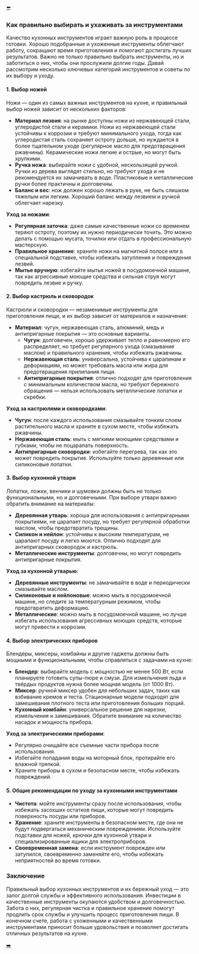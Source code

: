 [⬅️](README.md)

### Как правильно выбирать и ухаживать за инструментами

Качество кухонных инструментов играет важную роль в процессе готовки. Хорошо подобранные и ухоженные инструменты облегчают работу, сокращают время приготовления и помогают достигать лучших результатов. Важно не только правильно выбрать инструменты, но и заботиться о них, чтобы они прослужили долгие годы. Давай рассмотрим несколько ключевых категорий инструментов и советы по их выбору и уходу.

#### 1. **Выбор ножей**
   Ножи — один из самых важных инструментов на кухне, и правильный выбор ножей зависит от нескольких факторов:
   - **Материал лезвия**: на рынке доступны ножи из нержавеющей стали, углеродистой стали и керамики. Ножи из нержавеющей стали устойчивы к коррозии и требуют минимального ухода, тогда как углеродистая сталь сохраняет остроту дольше, но нуждается в более тщательном уходе (регулярное масло для предотвращения ржавчины). Керамические ножи легкие и острые, но могут быть хрупкими.
   - **Ручка ножа**: выбирайте ножи с удобной, нескользящей ручкой. Ручки из дерева выглядят стильно, но требуют ухода и не рекомендуется их замачивать в воде. Пластиковые и металлические ручки более практичны и долговечны.
   - **Баланс и вес**: нож должен хорошо лежать в руке, не быть слишком тяжелым или легким. Хороший баланс между лезвием и ручкой облегчает нарезку.

   **Уход за ножами**:
   - **Регулярная заточка**: даже самые качественные ножи со временем теряют остроту, поэтому их нужно периодически точить. Это можно делать с помощью мусата, точилки или отдать в профессиональную мастерскую.
   - **Правильное хранение**: храните ножи на магнитной полосе или в специальной подставке, чтобы избежать затупления и повреждения лезвий.
   - **Мытье вручную**: избегайте мытья ножей в посудомоечной машине, так как агрессивные моющие средства и сильная струя могут повредить лезвие и ручку.

#### 2. **Выбор кастрюль и сковородок**
   Кастрюли и сковородки — незаменимые инструменты для приготовления пищи, и их выбор зависит от материалов и назначения:
   - **Материал**: чугун, нержавеющая сталь, алюминий, медь и антипригарные покрытия — это основные варианты. 
     - **Чугун**: долговечен, хорошо удерживает тепло и равномерно его распределяет, но требует регулярного ухода (смазывание маслом) и правильного хранения, чтобы избежать ржавчины.
     - **Нержавеющая сталь**: универсальна, устойчива к царапинам и деформациям, но может требовать масла или жира для предотвращения прилипания пищи.
     - **Антипригарные покрытия**: отлично подходят для приготовления с минимальным количеством масла, но требуют бережного обращения — нельзя использовать металлические лопатки и скребки.
   
   **Уход за кастрюлями и сковородками**:
   - **Чугун**: после каждого использования смазывайте тонким слоем растительного масла и храните в сухом месте, чтобы избежать ржавчины.
   - **Нержавеющая сталь**: мыть с мягкими моющими средствами и губками, чтобы не поцарапать поверхность.
   - **Антипригарные сковородки**: избегайте перегрева, так как это может повредить покрытие. Используйте только деревянные или силиконовые лопатки.

#### 3. **Выбор кухонной утвари**
   Лопатки, ложки, венчики и шумовки должны быть не только функциональными, но и долговечными. При выборе утвари важно обратить внимание на материалы:
   - **Деревянная утварь**: хороша для использования с антипригарными покрытиями, не царапает посуду, но требует регулярной обработки маслом, чтобы предотвратить трещины.
   - **Силикон и нейлон**: устойчивы к высоким температурам, не царапают посуду и легко моются. Отлично подходят для антипригарных сковородок и кастрюль.
   - **Металлические инструменты**: долговечны, но могут повредить антипригарные покрытия.

   **Уход за кухонной утварью**:
   - **Деревянные инструменты**: не замачивайте в воде и периодически смазывайте маслом.
   - **Силиконовые и нейлоновые**: можно мыть в посудомоечной машине, но следите за температурным режимом, чтобы предотвратить деформацию.
   - **Металлические**: можно мыть в посудомоечной машине, но лучше избегать использования агрессивных моющих средств, которые могут привести к коррозии.

#### 4. **Выбор электрических приборов**
   Блендеры, миксеры, комбайны и другие гаджеты должны быть мощными и функциональными, чтобы справляться с задачами на кухне:
   - **Блендер**: выбирайте модель с мощностью не менее 500 Вт, если планируете готовить супы-пюре и смузи. Для измельчения льда и твёрдых продуктов нужна более мощная модель (от 1000 Вт).
   - **Миксер**: ручной миксер удобен для небольших задач, таких как взбивание кремов и теста. Стационарные модели подходят для замешивания плотного теста или приготовления больших порций.
   - **Кухонный комбайн**: универсальное решение для нарезки, измельчения и замешивания. Обратите внимание на количество насадок и мощность прибора.

   **Уход за электрическими приборами**:
   - Регулярно очищайте все съемные части прибора после использования.
   - Избегайте попадания воды на моторный блок, протирайте его влажной тряпкой.
   - Храните приборы в сухом и безопасном месте, чтобы избежать повреждений.

#### 5. **Общие рекомендации по уходу за кухонными инструментами**
   - **Чистота**: мойте инструменты сразу после использования, чтобы избежать засохших остатков пищи, которые могут повредить поверхность посуды или приборов.
   - **Хранение**: храните инструменты в безопасном месте, где они не будут подвергаться механическим повреждениям. Используйте подставки для ножей, крючки для кухонной утвари и специализированные ящики для электроприборов.
   - **Своевременная замена**: если инструмент поврежден или затупился, своевременно заменяйте его, чтобы избежать неприятностей во время готовки.

### Заключение
Правильный выбор кухонных инструментов и их бережный уход — это залог долгой службы и эффективного использования. Инвестиции в качественные инструменты окупаются удобством и долговечностью. Забота о них, регулярная чистка и правильное хранение помогут продлить срок службы и улучшить процесс приготовления пищи. В конечном счете, работа с ухоженными и качественными инструментами приносит больше удовольствия и позволяет достигать отличных результатов на кухне.

[➡️](6.md)